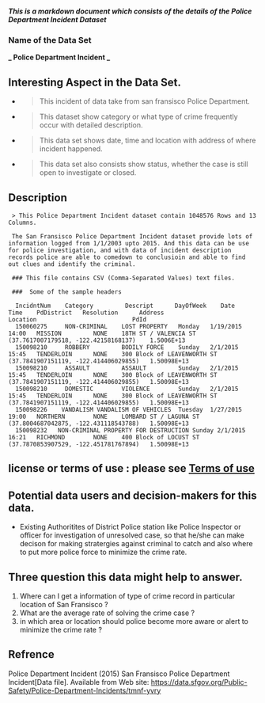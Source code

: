  ##### This is a markdown document which consists of the details of the Police Department Incident Dataset

### Name of the Data Set
**_ Police Department Incident _**

## Interesting Aspect in the Data Set.
 * > This incident of data take from san fransisco Police Department. 
 * > This dataset show category or what type of crime frequently occur with  detailed description.
 * > This data set shows date, time and location with address of where incident happened.
 * > This data set also consists show status, whether the case is still open to investigate or closed.
 
## Description
     
     > This Police Department Incident dataset contain 1048576 Rows and 13 Columns.

     The San Fransisco Police Department Incident dataset provide lots of information logged from 1/1/2003 upto 2015. And this data can be use for police investigation, and with data of incident description records police are able to comedown to conclusioin and able to find out clues and identify the criminal.  

     ### This file contains CSV (Comma-Separated Values) text files.

     ###  Some of the sample headers

      IncidntNum	Category	     Descript	   DayOfWeek	Date	Time	PdDistrict	 Resolution	     Address	                     Location	                        PdId
      150060275	    NON-CRIMINAL	LOST PROPERTY	Monday	 1/19/2015	14:00	MISSION	        NONE	18TH ST / VALENCIA ST		(37.7617007179518, -122.42158168137)	1.5006E+13
      150098210	    ROBBERY	        BODILY FORCE	Sunday	 2/1/2015	15:45	TENDERLOIN	    NONE	300 Block of LEAVENWORTH ST	(37.7841907151119, -122.414406029855)	1.50098E+13
      150098210	    ASSAULT	        ASSAULT     	Sunday	 2/1/2015	15:45	TENDERLOIN	    NONE	300 Block of LEAVENWORTH ST	(37.7841907151119, -122.414406029855)	1.50098E+13
      150098210	    DOMESTIC        VIOLENCE	    Sunday	 2/1/2015	15:45	TENDERLOIN	    NONE	300 Block of LEAVENWORTH ST	(37.7841907151119, -122.414406029855)	1.50098E+13
      150098226	   VANDALISM VANDALISM OF VEHICLES	Tuesday	 1/27/2015	19:00	NORTHERN	    NONE	LOMBARD ST / LAGUNA ST	    (37.8004687042875, -122.431118543788)	1.50098E+13
      150098232	  NON-CRIMINAL PROPERTY FOR DESTRUCTION	Sunday 2/1/2015 16:21	RICHMOND	    NONE	400 Block of LOCUST ST	    (37.7870853907529, -122.451781767894)	1.50098E+13


## license or terms of use : please see [Terms of use](https://datasf.org/opendata/terms-of-use/)
 
##  Potential data users and decision-makers for this data.
    
  * Existing Authoritites of District Police station like Police Inspector or officer for investigation  of unresolved case, so that he/she can make decison for making stratergies against criminal to catch and also where to put more police force to minimize the crime rate.
  

##  Three question this data might help to answer.
   
   1. Where can I get a information of type of crime record in particular location of San Fransisco ? 
   2. What are the average rate of solving the crime case ? 
   3. in which area or location should police become more aware or alert to minimize the crime rate ? 

## Refrence
Police Department Incident (2015)  San Fransisco Police Department Incident[Data file]. Available from  Web site: https://data.sfgov.org/Public-Safety/Police-Department-Incidents/tmnf-yvry

